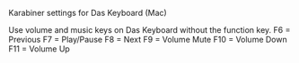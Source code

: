 Karabiner settings for Das Keyboard (Mac)

Use volume and music keys on Das Keyboard without the function key.
F6  = Previous
F7  = Play/Pause 
F8  = Next
F9  = Volume Mute
F10 = Volume Down
F11 = Volume Up
